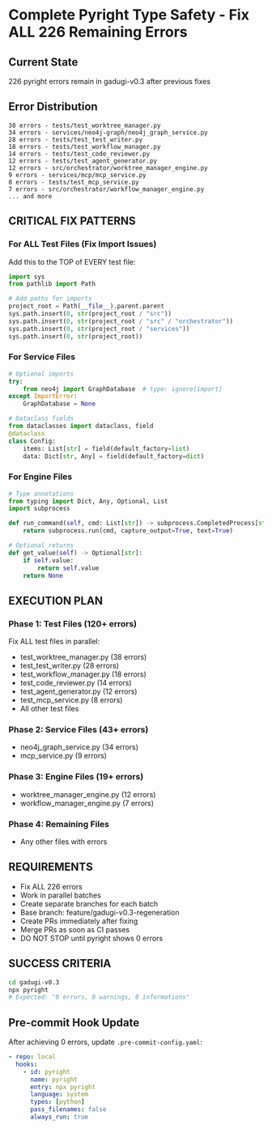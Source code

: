 # Complete Pyright Type Safety - Fix ALL 226 Remaining Errors

## Current State
226 pyright errors remain in gadugi-v0.3 after previous fixes

## Error Distribution
```
38 errors - tests/test_worktree_manager.py
34 errors - services/neo4j-graph/neo4j_graph_service.py
28 errors - tests/test_test_writer.py
18 errors - tests/test_workflow_manager.py
14 errors - tests/test_code_reviewer.py
12 errors - tests/test_agent_generator.py
12 errors - src/orchestrator/worktree_manager_engine.py
9 errors - services/mcp/mcp_service.py
8 errors - tests/test_mcp_service.py
7 errors - src/orchestrator/workflow_manager_engine.py
... and more
```

## CRITICAL FIX PATTERNS

### For ALL Test Files (Fix Import Issues)
Add this to the TOP of EVERY test file:
```python
import sys
from pathlib import Path

# Add paths for imports
project_root = Path(__file__).parent.parent
sys.path.insert(0, str(project_root / "src"))
sys.path.insert(0, str(project_root / "src" / "orchestrator"))
sys.path.insert(0, str(project_root / "services"))
sys.path.insert(0, str(project_root))
```

### For Service Files
```python
# Optional imports
try:
    from neo4j import GraphDatabase  # type: ignore[import]
except ImportError:
    GraphDatabase = None

# Dataclass fields
from dataclasses import dataclass, field
@dataclass
class Config:
    items: List[str] = field(default_factory=list)
    data: Dict[str, Any] = field(default_factory=dict)
```

### For Engine Files
```python
# Type annotations
from typing import Dict, Any, Optional, List
import subprocess

def run_command(self, cmd: List[str]) -> subprocess.CompletedProcess[str]:
    return subprocess.run(cmd, capture_output=True, text=True)

# Optional returns
def get_value(self) -> Optional[str]:
    if self.value:
        return self.value
    return None
```

## EXECUTION PLAN

### Phase 1: Test Files (120+ errors)
Fix ALL test files in parallel:
- test_worktree_manager.py (38 errors)
- test_test_writer.py (28 errors)
- test_workflow_manager.py (18 errors)
- test_code_reviewer.py (14 errors)
- test_agent_generator.py (12 errors)
- test_mcp_service.py (8 errors)
- All other test files

### Phase 2: Service Files (43+ errors)
- neo4j_graph_service.py (34 errors)
- mcp_service.py (9 errors)

### Phase 3: Engine Files (19+ errors)
- worktree_manager_engine.py (12 errors)
- workflow_manager_engine.py (7 errors)

### Phase 4: Remaining Files
- Any other files with errors

## REQUIREMENTS
- Fix ALL 226 errors
- Work in parallel batches
- Create separate branches for each batch
- Base branch: feature/gadugi-v0.3-regeneration
- Create PRs immediately after fixing
- Merge PRs as soon as CI passes
- DO NOT STOP until pyright shows 0 errors

## SUCCESS CRITERIA
```bash
cd gadugi-v0.3
npx pyright
# Expected: "0 errors, 0 warnings, 0 informations"
```

## Pre-commit Hook Update
After achieving 0 errors, update `.pre-commit-config.yaml`:
```yaml
- repo: local
  hooks:
    - id: pyright
      name: pyright
      entry: npx pyright
      language: system
      types: [python]
      pass_filenames: false
      always_run: true
```